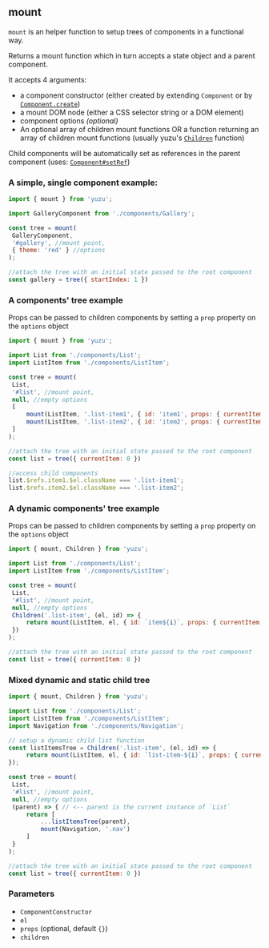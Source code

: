 <!-- Generated by documentation.js. Update this documentation by updating the source code. -->

## mount

`mount` is an helper function to setup trees of components in a functional way.

Returns a mount function which in turn accepts a state object and a parent component.

It accepts 4 arguments:

-   a component constructor (either created by extending `Component` or by [`Component.create`][1])
-   a mount DOM node (either a CSS selector string or a DOM element)
-   component options _(optional)_
-   An optional array of children mount functions OR a function returning an array of children mount functions (usually yuzu's [`Children`][2] function)

Child components will be automatically set as references in the parent component (uses: [`Component#setRef`][3])

### A simple, single component example:

```js
import { mount } from 'yuzu';

import GalleryComponent from './components/Gallery';

const tree = mount(
 GalleryComponent,
 '#gallery', //mount point,
 { theme: 'red' } //options
);

//attach the tree with an initial state passed to the root component
const gallery = tree({ startIndex: 1 })
```

### A components' tree example

Props can be passed to children components by setting a `prop` property on the `options` object

```js
import { mount } from 'yuzu';

import List from './components/List';
import ListItem from './components/ListItem';

const tree = mount(
 List,
 '#list', //mount point,
 null, //empty options
 [
     mount(ListItem, '.list-item1', { id: 'item1', props: { currentItem: 'current'} }),
     mount(ListItem, '.list-item2', { id: 'item2', props: { currentItem: 'current'} })
 ]
);

//attach the tree with an initial state passed to the root component
const list = tree({ currentItem: 0 })

//access child components
list.$refs.item1.$el.className === '.list-item1';
list.$refs.item2.$el.className === '.list-item2';
```

### A dynamic components' tree example

Props can be passed to children components by setting a `prop` property on the `options` object

```js
import { mount, Children } from 'yuzu';

import List from './components/List';
import ListItem from './components/ListItem';

const tree = mount(
 List,
 '#list', //mount point,
 null, //empty options
 Children('.list-item', (el, id) => {
     return mount(ListItem, el, { id: `item${i}`, props: { currentItem: 'current'} });
 })
);

//attach the tree with an initial state passed to the root component
const list = tree({ currentItem: 0 })
```

### Mixed dynamic and static child tree

```js
import { mount, Children } from 'yuzu';

import List from './components/List';
import ListItem from './components/ListItem';
import Navigation from './components/Navigation';

// setup a dynamic child list function
const listItemsTree = Children('.list-item', (el, id) => {
     return mount(ListItem, el, { id: `list-item-${i}`, props: { currentItem: 'current'} });
});

const tree = mount(
 List,
 '#list', //mount point,
 null, //empty options
 (parent) => { // <-- parent is the current instance of `List`
     return [
         ...listItemsTree(parent),
         mount(Navigation, '.nav')
     ]
 }
);

//attach the tree with an initial state passed to the root component
const list = tree({ currentItem: 0 })
```

### Parameters

-   `ComponentConstructor`  
-   `el`  
-   `props`   (optional, default `{}`)
-   `children`  

[1]: ./component.md#create

[2]: ./children.md

[3]: ./component.md#setref
